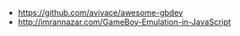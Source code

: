  * https://github.com/avivace/awesome-gbdev
 * http://imrannazar.com/GameBoy-Emulation-in-JavaScript
